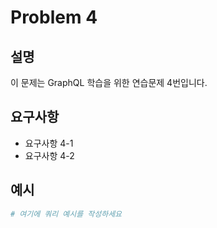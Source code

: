 # Problem 4

## 설명
이 문제는 GraphQL 학습을 위한 연습문제 4번입니다.

## 요구사항
- 요구사항 4-1
- 요구사항 4-2

## 예시
```graphql
# 여기에 쿼리 예시를 작성하세요
```

